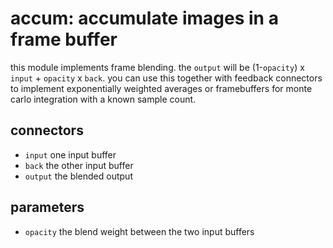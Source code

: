 # accum: accumulate images in a frame buffer

this module implements frame blending. the `output` will be (1-`opacity`) x
`input` + `opacity` x `back`.
you can use this together with feedback connectors to implement
exponentially weighted averages or framebuffers for monte carlo integration
with a known sample count.

## connectors

* `input` one input buffer
* `back` the other input buffer
* `output` the blended output

## parameters

* `opacity` the blend weight between the two input buffers


